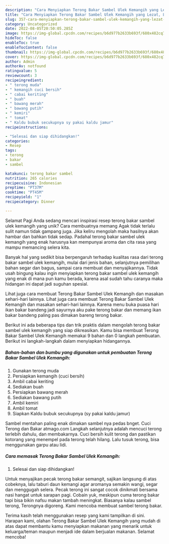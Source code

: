 ```yaml
---
description: "Cara Menyiapkan Terong Bakar Sambel Ulek Kemangih yang Lezat, Lezat"
title: "Cara Menyiapkan Terong Bakar Sambel Ulek Kemangih yang Lezat, Lezat"
slug: 357-cara-menyiapkan-terong-bakar-sambel-ulek-kemangih-yang-lezat-lezat
category: Uncategorized
date: 2022-08-05T20:50:05.285Z
image: https://img-global.cpcdn.com/recipes/b6d977b2633b693f/680x482cq70/terong-bakar-sambel-ulek-kemangih-foto-resep-utama.jpg
hideToc: false
enableToc: true
enableTocContent: false
thumbnail: https://img-global.cpcdn.com/recipes/b6d977b2633b693f/680x482cq70/terong-bakar-sambel-ulek-kemangih-foto-resep-utama.jpg
cover: https://img-global.cpcdn.com/recipes/b6d977b2633b693f/680x482cq70/terong-bakar-sambel-ulek-kemangih-foto-resep-utama.jpg
author: Admin
authorAv: notfound
ratingvalue: 5
reviewcount: 3
recipeingredient:
- " terong muda"
- " kemangih cuci bersih"
- " cabai keriting"
- " buah"
- " bawang merah"
- " bawang putih"
- " kemiri"
- " tomat"
- " Kaldu bubuk secukupnya sy pakai kaldu jamur"
recipeinstructions:

- "Selesai dan siap dihidangkan!"
categories:
- Resep
tags:
- terong
- bakar
- sambel

katakunci: terong bakar sambel 
nutrition: 265 calories
recipecuisine: Indonesian
preptime: "PT37M"
cooktime: "PT45M"
recipeyield: "1"
recipecategory: Dinner

---
```



Selamat Pagi Anda sedang mencari inspirasi resep terong bakar sambel ulek kemangih yang unik? Cara membuatnya memang Agak tidak terlalu sulit namun tidak gampang juga. Jika keliru mengolah maka hasilnya akan hambar dan bahkan tidak sedap. Padahal terong bakar sambel ulek kemangih yang enak harusnya kan mempunyai aroma dan cita rasa yang mampu memancing selera kita.


Banyak hal yang sedikit bisa berpengaruh terhadap kualitas rasa dari terong bakar sambel ulek kemangih, mulai dari jenis bahan, selanjutnya pemilihan bahan segar dan bagus, sampai cara membuat dan menyajikannya. Tidak usah bingung kalau ingin menyiapkan terong bakar sambel ulek kemangih yang enak di mana pun kamu berada, karena asal sudah tahu caranya maka hidangan ini dapat jadi suguhan spesial.

Lihat juga cara membuat Terong Bakar Sambel Ulek Kemangih dan masakan sehari-hari lainnya. Lihat juga cara membuat Terong Bakar Sambel Ulek Kemangih dan masakan sehari-hari lainnya. Karena menu buka puasa hari ikan bakar bandeng jadi sayurnya aku pake terong bakar dan memang ikan bakar bandeng paling pas dimakan bareng terong bakar.


Berikut ini ada beberapa tips dan trik praktis dalam mengolah terong bakar sambel ulek kemangih yang siap dikreasikan. Kamu bisa membuat Terong Bakar Sambel Ulek Kemangih memakai 9 bahan dan 0 langkah pembuatan. Berikut ini langkah-langkah dalam menyiapkan hidangannya.

<!--inarticleads1-->

##### Bahan-bahan dan bumbu yang digunakan untuk pembuatan Terong Bakar Sambel Ulek Kemangih:

1. Gunakan  terong muda
1. Persiapkan  kemangih (cuci bersih)
1. Ambil  cabai keriting
1. Sediakan  buah
1. Persiapkan  bawang merah
1. Sediakan  bawang putih
1. Ambil  kemiri
1. Ambil  tomat
1. Siapkan  Kaldu bubuk secukupnya (sy pakai kaldu jamur)


Sambel mentahan paling enak dimakan sambel nya pedas bnget. Cuci Terong dan Bakar atmago.com Langkah selanjutnya adalah mencuci terong terlebih dahulu, dan membakarnya. Cuci bersih kulit terong dan pastikan kotorang yang menempel pada terong telah hilang. Lalu tusuk terong, bisa menggunakan garpu atau lidi. 

<!--inarticleads2-->

##### Cara memasak Terong Bakar Sambel Ulek Kemangih:


1. Selesai dan siap dihidangkan!

Untuk menyajikan pecak terong bakar semangit, sajikan langsung di atas cobeknya, lalu taburi daun kemangi agar aromanya semakin wangi, segar dan menggugah selera. Pecak terong ini sangat cocok dinikmati bersama nasi hangat untuk sarapan pagi. Cobain yuk, meskipun cuma terong bakar tapi bisa bikin nafsu makan tambah meningkat. Biasanya kalau sambel terong, Terongnya digoreng. Kami mencoba membuat sambel terong bakar. 

Terima kasih telah menggunakan resep yang kami tampilkan di sini. Harapan kami, olahan Terong Bakar Sambel Ulek Kemangih yang mudah di atas dapat membantu kamu menyiapkan makanan yang menarik untuk keluarga/teman maupun menjadi ide dalam berjualan makanan. Selamat mencoba!

